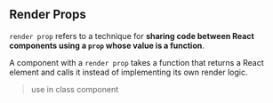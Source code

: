 ## Render Props
 `render prop` refers to a technique for **sharing code between React components using a `prop` whose value is a function**.


A component with a `render prop` takes a function that returns a React element and calls it instead of implementing its own render logic.

> use in class component
